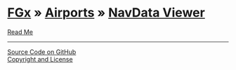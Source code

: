 [FGx](../../index.html ) &raquo; [Airports]( ../index.html ) &raquo; [NavData Viewer]( ./index.html )
================================================================================================

<p id=rm >
	<a href=JavaScript:displayPage("readme.md",rm); >Read Me</a>
</p>

<!--
<p id=abc >
	<a href=JavaScript:displayPage("test-folder-abc/readme.md",abc); >test-folder-abc Read Me</a>
</p>


<p id=def >
	<a href=JavaScript:displayPage("test-folder-def/readme.md",def); >test-folder-def Read Me</a>
</p>
-->

****

[Source Code on GitHub]( https://github.com/fgx/fgx-airports/tree/gh-pages/navdata-viewer )  
[Copyright and License]( https://github.com/fgx/fgx.github.io/blob/master/fgx-copyright-notice-and-license.md )